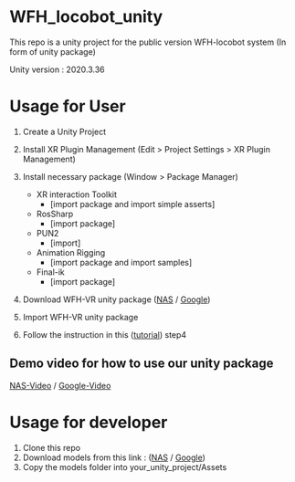 # WFH_locobot_unity
This repo is a unity project for the public version WFH-locobot system (In form of unity package)

Unity version : 2020.3.36

# Usage for User
1. Create a Unity Project
2. Install XR Plugin Management (Edit > Project Settings > XR Plugin Management)
3. Install necessary package (Window > Package Manager)
    - XR interaction Toolkit
        - [import package and import simple asserts]
    - RosSharp 
        - [import package]
    - PUN2
        - [import]
    - Animation Rigging
        - [import package and import samples]
    - Final-ik 
        - [import package]

3. Download WFH-VR unity package ([NAS](http://gofile.me/773h8/kThyCZAnT) / [Google](https://drive.google.com/file/d/1Tjsa4uXCVptfh9f5Rs-yoT5yRGvPecAO/view?usp=sharing))
4. Import WFH-VR unity package
5. Follow the instruction in this ([tutorial](https://github.com/ARG-NCTU/WFH_locobot)) step4

## Demo video for how to use our unity package
[NAS-Video](http://gofile.me/773h8/Zd5cNhRT2) / [Google-Video](https://drive.google.com/file/d/16zfilRbawbxhfJEDlKrbYuhEhZIjG4LB/view?usp=share_link)


# Usage for developer
1. Clone this repo
2. Download models from this link : ([NAS](http://gofile.me/773h8/pCdQcRvLA) / [Google](https://drive.google.com/file/d/1DrLT4YKSxijuL_8_bQF4a28avS6qsxpo/view?usp=share_link))
3. Copy the models folder into your_unity_project/Assets
